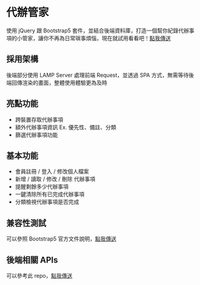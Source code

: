 # 代辦管家
使用 jQuery 跟 Bootstrap5 套件，並結合後端資料庫，打造一個幫你紀錄代辦事項的小管家，讓你不再為日常瑣事煩惱，現在就試用看看吧！[點我傳送](https://emory.work/todo-manager/demo)

## 採用架構
後端部分使用 LAMP Server 處理前端 Request，並透過 SPA 方式，無需等待後端回傳渲染的畫面，整體使用體驗更為及時

## 亮點功能
- 跨裝置存取代辦事項
- 額外代辦事項資訊 Ex. 優先性、備註、分類
- 篩選代辦事項功能

## 基本功能
- 會員註冊 / 登入 / 修改個人檔案
- 新增 / 讀取 / 修改 / 刪除 代辦事項
- 提醒剩餘多少代辦事項
- 一鍵清除所有已完成代辦事項
- 分類檢視代辦事項是否完成

## 兼容性測試
可以參照 Bootstrap5 官方文件說明，[點我傳送](https://getbootstrap.com/docs/5.0/getting-started/browsers-devices/)

## 後端相關 APIs
可以參考此 repo，[點我傳送](https://github.com/GuanYu914/todo-manager-backend)